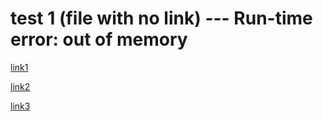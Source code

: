 # test 1 (file with no link) --- Run-time error: out of memory
[link1]()

[link2]()

[link3](some-thing.html)